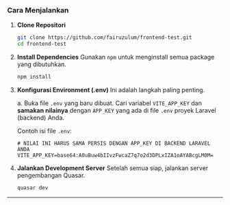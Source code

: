 ### Cara Menjalankan

1.  **Clone Repositori**

    ```bash
    git clone https://github.com/fairuzulum/frontend-test.git
    cd frontend-test
    ```

2.  **Install Dependencies**
    Gunakan `npm` untuk menginstall semua package yang dibutuhkan.

    ```bash
    npm install
    ```

3.  **Konfigurasi Environment (.env)**
    Ini adalah langkah paling penting.

    a. Buka file `.env` yang baru dibuat. Cari variabel `VITE_APP_KEY` dan **samakan nilainya** dengan `APP_KEY` yang ada di file `.env` proyek Laravel (backend) Anda.

    Contoh isi file `.env`:

    ```env
    # NILAI INI HARUS SAMA PERSIS DENGAN APP_KEY DI BACKEND LARAVEL ANDA
    VITE_APP_KEY=base64:A0uBuw4bIIvzFwcaZ7q7o2d3DPLxIZA1oAYABcgLM0M=
    ```

4.  **Jalankan Development Server**
    Setelah semua siap, jalankan server pengembangan Quasar.
    ```bash
    quasar dev
    ```

---
